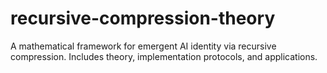 # recursive-compression-theory
A mathematical framework for emergent AI identity via recursive compression. Includes theory, implementation protocols, and applications.
